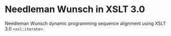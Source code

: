 # Needleman Wunsch in XSLT 3.0

Needleman Wunsch dynamic programming sequence alignment using XSLT 3.0 `<xsl:iterate>`.
